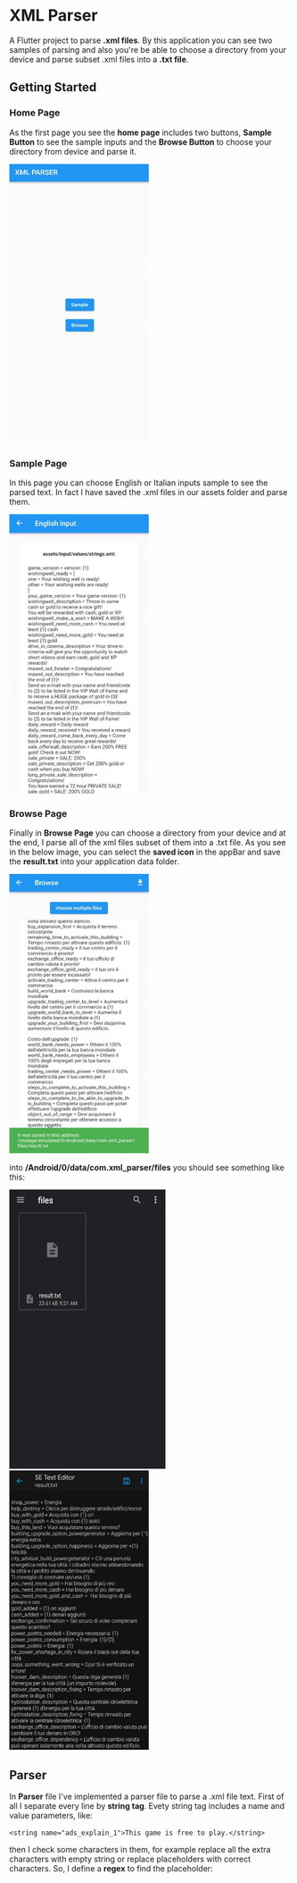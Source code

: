 
# XML Parser  

A Flutter project to parse **.xml files**. By this application you can see two samples of parsing and also you're be able to choose a directory from your device and parse subset .xml files into a **.txt file**.
  
## Getting Started  
  
### Home Page
As the first page you see the **home page** includes two buttons, **Sample Button** to see the sample inputs and the **Browse Button** to choose your directory from device and parse it.

<img src="https://github.com/MahdiGharooni/taskimages/blob/main/xml1.jpeg?raw=true"  width="250" height="500">


### Sample Page
In this page you can choose English or Italian inputs sample to see the parsed text. In fact I have saved the .xml files in our assets folder and parse them.

<img src="https://github.com/MahdiGharooni/taskimages/blob/main/xml2.jpeg?raw=true"  width="250" height="500">


### Browse Page
Finally in **Browse Page** you can choose a directory from your device and at the end, I parse all of the xml files subset of them into a .txt file. As you see in the below image, you can select the **saved icon** in the appBar and save the **result.txt** into your application data folder.


<img src="https://github.com/MahdiGharooni/taskimages/blob/main/xml3.jpeg?raw=true"  width="250" height="500">

into **/Android/0/data/com.xml_parser/files** you should see something like this:

<img src="https://github.com/MahdiGharooni/taskimages/blob/main/xml4.jpeg?raw=true"  width="280" height="500">  <img src="https://github.com/MahdiGharooni/taskimages/blob/main/xml5.jpeg?raw=true"  width="250" height="500">



## Parser
In **Parser** file I've implemented a parser file to parse a .xml file text. First of all I separate every line by **string tag**. Evety string tag includes a name and value parameters, like:

    <string name="ads_explain_1">This game is free to play.</string>
    
    
then I check some characters in them, for example replace all the extra characters with empty string or replace placeholders with correct characters. So, I define a **regex** to find the placeholder:
    